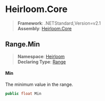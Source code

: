 # Heirloom.Core

> **Framework**: .NETStandard,Version=v2.1  
> **Assembly**: [Heirloom.Core][0]  

## Range.Min

> **Namespace**: [Heirloom][0]  
> **Declaring Type**: [Range][1]  

#### Min

The minimum value in the range.

```cs
public float Min
```

[0]: ../../../Heirloom.Core.md
[1]: ../Range.md
